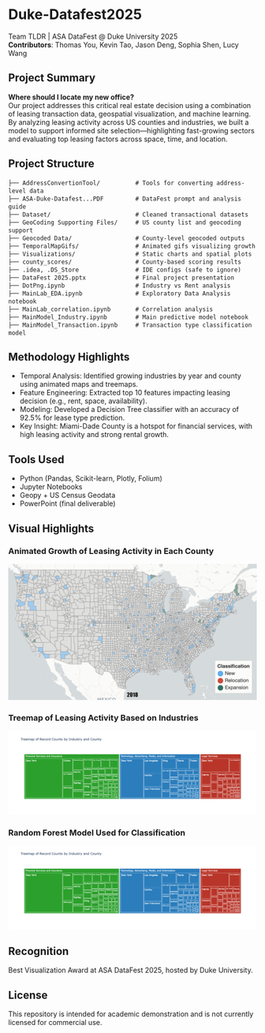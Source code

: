 # Duke-Datafest2025

Team TLDR | ASA DataFest @ Duke University 2025  
**Contributors**: Thomas You, Kevin Tao, Jason Deng, Sophia Shen, Lucy Wang

## Project Summary

**Where should I locate my new office?**  
Our project addresses this critical real estate decision using a combination of leasing transaction data, geospatial visualization, and machine learning. By analyzing leasing activity across US counties and industries, we built a model to support informed site selection—highlighting fast-growing sectors and evaluating top leasing factors across space, time, and location.

## Project Structure

```
├── AddressConvertionTool/          # Tools for converting address-level data
├── ASA-Duke-Datafest...PDF         # DataFest prompt and analysis guide
├── Dataset/                        # Cleaned transactional datasets
├── GeoCoding Supporting Files/     # US county list and geocoding support
├── Geocoded Data/                  # County-level geocoded outputs
├── TemporalMapGifs/                # Animated gifs visualizing growth
├── Visualizations/                 # Static charts and spatial plots
├── county_scores/                  # County-based scoring results
├── .idea, .DS_Store                # IDE configs (safe to ignore)
├── DataFest 2025.pptx              # Final project presentation
├── DotPng.ipynb                    # Industry vs Rent analysis
├── MainLab_EDA.ipynb               # Exploratory Data Analysis notebook
├── MainLab_correlation.ipynb       # Correlation analysis
├── MainModel_Industry.ipynb        # Main predictive model notebook
├── MainModel_Transaction.ipynb     # Transaction type classification model
```

## Methodology Highlights

- Temporal Analysis: Identified growing industries by year and county using animated maps and treemaps.
- Feature Engineering: Extracted top 10 features impacting leasing decision (e.g., rent, space, availability).
- Modeling: Developed a Decision Tree classifier with an accuracy of 92.5% for lease type prediction.
- Key Insight: Miami-Dade County is a hotspot for financial services, with high leasing activity and strong rental growth.

## Tools Used

- Python (Pandas, Scikit-learn, Plotly, Folium)
- Jupyter Notebooks
- Geopy + US Census Geodata
- PowerPoint (final deliverable)

## Visual Highlights

### Animated Growth of Leasing Activity in Each County
![Animated Map of Growth](US.gif)

### Treemap of Leasing Activity Based on Industries
![Treemap](treemap.png)

### Random Forest Model Used for Classification
![Random Forrest Model](treemap.png)

## Recognition

Best Visualization Award at ASA DataFest 2025, hosted by Duke University.

## License

This repository is intended for academic demonstration and is not currently licensed for commercial use.
